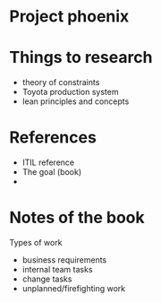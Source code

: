 # Project phoenix


# Things to research
- theory of constraints
- Toyota production system
- lean principles and concepts

# References
- ITIL reference 
- The goal (book)
- 

# Notes of the book

Types of work
- business requirements
- internal team tasks
- change tasks
- unplanned/firefighting work

